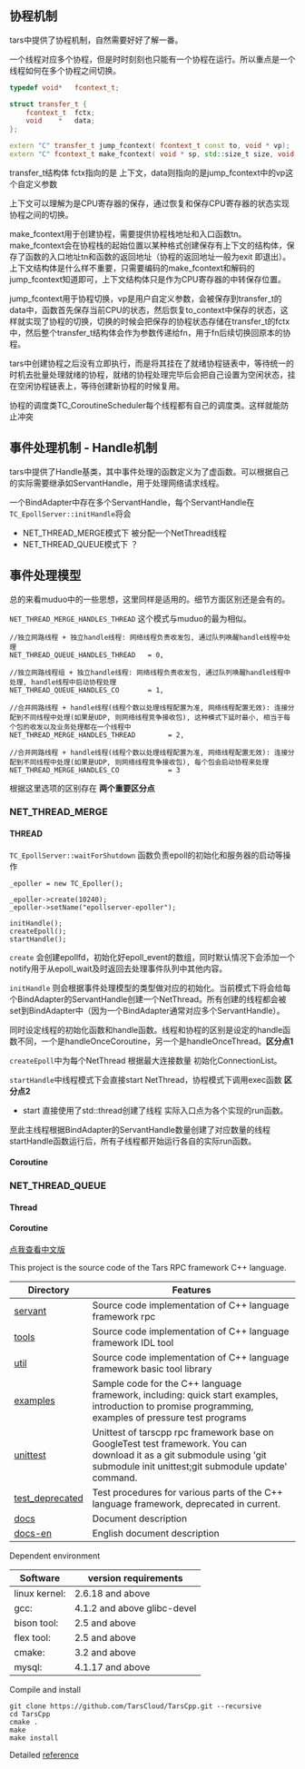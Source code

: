 ## 协程机制

tars中提供了协程机制，自然需要好好了解一番。

一个线程对应多个协程，但是时时刻刻也只能有一个协程在运行。所以重点是一个线程如何在多个协程之间切换。

```c++
typedef void*   fcontext_t;

struct transfer_t {
    fcontext_t  fctx;
    void    *   data;
};

extern "C" transfer_t jump_fcontext( fcontext_t const to, void * vp);
extern "C" fcontext_t make_fcontext( void * sp, std::size_t size, void (* fn)( transfer_t) );
```

transfer_t结构体 fctx指向的是 上下文，data则指向的是jump_fcontext中的vp这个自定义参数

上下文可以理解为是CPU寄存器的保存，通过恢复和保存CPU寄存器的状态实现协程之间的切换。



make_fcontext用于创建协程，需要提供协程栈地址和入口函数tn。make_fcontext会在协程栈的起始位置以某种格式创建保存有上下文的结构体，保存了函数的入口地址tn和函数的返回地址（协程的返回地址一般为exit 即退出）。上下文结构体是什么样不重要，只需要编码的make_fcontext和解码的jump_fcontext知道即可，上下文结构体只是作为CPU寄存器的中转保存位置。



jump_fcontext用于协程切换，vp是用户自定义参数，会被保存到transfer_t的data中，函数首先保存当前CPU的状态，然后恢复to_context中保存的状态，这样就实现了协程的切换，切换的时候会把保存的协程状态存储在transfer_t的fctx中，然后整个transfer_t结构体会作为参数传递给fn，用于fn后续切换回原本的协程。



tars中创建协程之后没有立即执行，而是将其挂在了就绪协程链表中，等待统一的时机去批量处理就绪的协程，就绪的协程处理完毕后会把自己设置为空闲状态，挂在空闲协程链表上，等待创建新协程的时候复用。



协程的调度类TC_CoroutineScheduler每个线程都有自己的调度类。这样就能防止冲突



## 事件处理机制 - Handle机制

tars中提供了Handle基类，其中事件处理的函数定义为了虚函数。可以根据自己的实际需要继承如ServantHandle，用于处理网络请求线程。



一个BindAdapter中存在多个ServantHandle，每个ServantHandle在`TC_EpollServer::initHandle`将会

- NET_THREAD_MERGE模式下 被分配一个NetThread线程
- NET_THREAD_QUEUE模式下 ？





## 事件处理模型

总的来看muduo中的一些思想，这里同样是适用的。细节方面区别还是会有的。

`NET_THREAD_MERGE_HANDLES_THREAD` 这个模式与muduo的最为相似。



```
//独立网路线程 + 独立handle线程: 网络线程负责收发包, 通过队列唤醒handle线程中处理
NET_THREAD_QUEUE_HANDLES_THREAD   = 0,

//独立网路线程组 + 独立handle线程: 网络线程负责收发包, 通过队列唤醒handle线程中处理, handle线程中启动协程处理
NET_THREAD_QUEUE_HANDLES_CO       = 1,

//合并网路线程 + handle线程(线程个数以处理线程配置为准, 网络线程配置无效): 连接分配到不同线程中处理(如果是UDP, 则网络线程竞争接收包), 这种模式下延时最小, 相当于每个包的收发以及业务处理都在一个线程中
NET_THREAD_MERGE_HANDLES_THREAD        = 2,
   
//合并网路线程 + handle线程(线程个数以处理线程配置为准, 网络线程配置无效): 连接分配到不同线程中处理(如果是UDP, 则网络线程竞争接收包), 每个包会启动协程来处理
NET_THREAD_MERGE_HANDLES_CO            = 3
```

根据这里选项的区别存在 **两个重要区分点**



### NET_THREAD_MERGE

#### THREAD

`TC_EpollServer::waitForShutdown` 函数负责epoll的初始化和服务器的启动等操作

```
_epoller = new TC_Epoller();

_epoller->create(10240);
_epoller->setName("epollserver-epoller");

initHandle();
createEpoll();
startHandle();
```

`create` 会创建epollfd，初始化好epoll_event的数组，同时默认情况下会添加一个notify用于从epoll_wait及时返回去处理事件队列中其他内容。



`initHandle` 则会根据事件处理模型的类型做对应的初始化。当前模式下将会给每个BindAdapter的ServantHandle创建一个NetThread。所有创建的线程都会被set到BindAdapter中（因为一个BindAdapter通常对应多个ServantHandle）。



同时设定线程的初始化函数和handle函数。线程和协程的区别是设定的handle函数不同，一个是handleOnceCoroutine，另一个是handleOnceThread。**区分点1**



`createEpoll`中为每个NetThread 根据最大连接数量 初始化ConnectionList。



`startHandle`中线程模式下会直接start NetThread，协程模式下调用exec函数 **区分点2**

- start  直接使用了std::thread创建了线程 实际入口点为各个实现的run函数。



至此主线程根据BindAdapter的ServantHandle数量创建了对应数量的线程startHandle函数运行后，所有子线程都开始运行各自的实际run函数。







#### Coroutine

### NET_THREAD_QUEUE

#### Thread

#### Coroutine















[点我查看中文版](README.zh.md)

This project is the source code of the Tars RPC framework C++ language.

Directory |Features
------------------|----------------
[servant](https://github.com/TarsCloud/TarsCpp/tree/master/servant)      |Source code implementation of C++ language framework rpc
[tools](https://github.com/TarsCloud/TarsCpp/tree/master/tools)        |Source code implementation of C++ language framework IDL tool
[util](https://github.com/TarsCloud/TarsCpp/tree/master/util)         |Source code implementation of C++ language framework basic tool library
[examples](https://github.com/TarsCloud/TarsCpp/tree/master/examples)     |Sample code for the C++ language framework, including: quick start examples, introduction to promise programming, examples of pressure test programs
[unittest](https://github.com/TarsCloud/tars-unittest/tree/master)      |Unittest of tarscpp rpc framework base on GoogleTest test framework. You can download it as a git submodule using 'git submodule init unittest;git submodule update' command.
[test_deprecated](https://github.com/TarsCloud/TarsCpp/tree/master/test)         |Test procedures for various parts of the C++ language framework, deprecated in current.
[docs](https://github.com/TarsCloud/TarsCpp/tree/master/docs)         |Document description
[docs-en](https://github.com/TarsCloud/TarsCpp/tree/master/docs-en)      |English document description

Dependent environment

Software |version requirements
------|--------
linux kernel:   |	2.6.18 and above
gcc:          	|   4.1.2 and above glibc-devel
bison tool:     |	2.5 and above
flex tool:      |	2.5 and above
cmake:       	|   3.2 and above
mysql:          |	4.1.17 and above

Compile and install
```
git clone https://github.com/TarsCloud/TarsCpp.git --recursive
cd TarsCpp
cmake .
make
make install
```

Detailed [reference](https://tarscloud.github.io/TarsDocs_en/)
